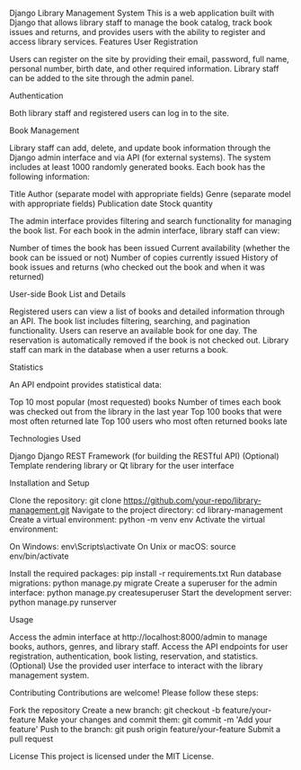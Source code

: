 Django Library Management System
This is a web application built with Django that allows library staff to manage the book catalog, track book issues and returns, and provides users with the ability to register and access library services.
Features
User Registration

Users can register on the site by providing their email, password, full name, personal number, birth date, and other required information.
Library staff can be added to the site through the admin panel.

Authentication

Both library staff and registered users can log in to the site.

Book Management

Library staff can add, delete, and update book information through the Django admin interface and via API (for external systems).
The system includes at least 1000 randomly generated books.
Each book has the following information:

Title
Author (separate model with appropriate fields)
Genre (separate model with appropriate fields)
Publication date
Stock quantity


The admin interface provides filtering and search functionality for managing the book list.
For each book in the admin interface, library staff can view:

Number of times the book has been issued
Current availability (whether the book can be issued or not)
Number of copies currently issued
History of book issues and returns (who checked out the book and when it was returned)



User-side Book List and Details

Registered users can view a list of books and detailed information through an API.
The book list includes filtering, searching, and pagination functionality.
Users can reserve an available book for one day. The reservation is automatically removed if the book is not checked out.
Library staff can mark in the database when a user returns a book.

Statistics

An API endpoint provides statistical data:

Top 10 most popular (most requested) books
Number of times each book was checked out from the library in the last year
Top 100 books that were most often returned late
Top 100 users who most often returned books late



Technologies Used

Django
Django REST Framework (for building the RESTful API)
(Optional) Template rendering library or Qt library for the user interface

Installation and Setup

Clone the repository: git clone https://github.com/your-repo/library-management.git
Navigate to the project directory: cd library-management
Create a virtual environment: python -m venv env
Activate the virtual environment:

On Windows: env\Scripts\activate
On Unix or macOS: source env/bin/activate


Install the required packages: pip install -r requirements.txt
Run database migrations: python manage.py migrate
Create a superuser for the admin interface: python manage.py createsuperuser
Start the development server: python manage.py runserver

Usage

Access the admin interface at http://localhost:8000/admin to manage books, authors, genres, and library staff.
Access the API endpoints for user registration, authentication, book listing, reservation, and statistics.
(Optional) Use the provided user interface to interact with the library management system.

Contributing
Contributions are welcome! Please follow these steps:

Fork the repository
Create a new branch: git checkout -b feature/your-feature
Make your changes and commit them: git commit -m 'Add your feature'
Push to the branch: git push origin feature/your-feature
Submit a pull request

License
This project is licensed under the MIT License.
